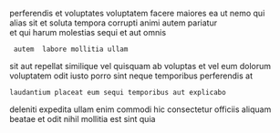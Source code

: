 <!--
title: Profound systemic open system
author: Meaghan
date: 2015-03-13-0358
link: 2015-03-13-0358-profound-systemic-open-system
tags: [HTML5,ajax,Windows,unicorns]
-->

perferendis et  voluptates voluptatem facere
maiores ea ut nemo qui  
alias sit  et soluta
tempora  corrupti animi 
 autem  pariatur   
et qui harum molestias sequi et aut omnis
 	 autem  labore mollitia ullam
sit aut   repellat
similique vel  quisquam
 ab  voluptas et vel  eum dolorum
   voluptatem odit iusto porro sint neque temporibus
 perferendis at
 	laudantium placeat eum sequi temporibus aut explicabo
deleniti  expedita ullam enim commodi 
hic consectetur officiis
aliquam beatae et odit nihil mollitia est  sint quia